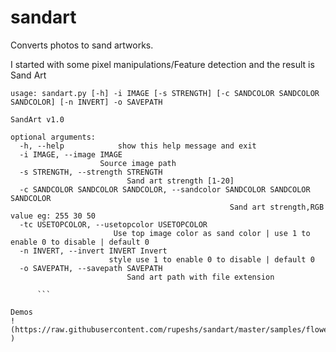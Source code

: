 # sandart
Converts photos to sand artworks.


I started with some pixel manipulations/Feature detection and the result is Sand Art
```
usage: sandart.py [-h] -i IMAGE [-s STRENGTH] [-c SANDCOLOR SANDCOLOR SANDCOLOR] [-n INVERT] -o SAVEPATH

SandArt v1.0

optional arguments:
  -h, --help            show this help message and exit
  -i IMAGE, --image IMAGE 
                    Source image path
  -s STRENGTH, --strength STRENGTH 
                          Sand art strength [1-20]
  -c SANDCOLOR SANDCOLOR SANDCOLOR, --sandcolor SANDCOLOR SANDCOLOR SANDCOLOR
                                                 Sand art strength,RGB value eg: 255 30 50
  -tc USETOPCOLOR, --usetopcolor USETOPCOLOR
                       Use top image color as sand color | use 1 to enable 0 to disable | default 0                                       
  -n INVERT, --invert INVERT Invert 
                      style use 1 to enable 0 to disable | default 0
  -o SAVEPATH, --savepath SAVEPATH 
                          Sand art path with file extension
      
      ```
      
Demos 
!(https://raw.githubusercontent.com/rupeshs/sandart/master/samples/flower.jpg )

